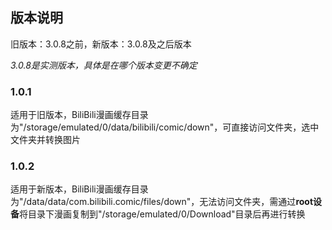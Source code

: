## 版本说明 ##

旧版本：3.0.8之前，新版本：3.0.8及之后版本

*3.0.8是实测版本，具体是在哪个版本变更不确定*

### 1.0.1 ###
适用于旧版本，BiliBili漫画缓存目录为"/storage/emulated/0/data/bilibili/comic/down"，可直接访问文件夹，选中文件夹并转换图片

### 1.0.2 ###
适用于新版本，BiliBili漫画缓存目录为"/data/data/com.bilibili.comic/files/down"，无法访问文件夹，需通过**root设备**将目录下漫画复制到"/storage/emulated/0/Download"目录后再进行转换